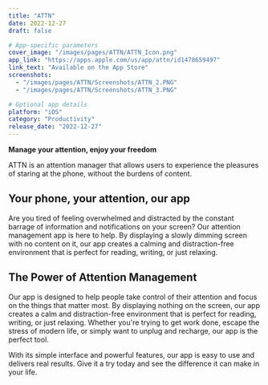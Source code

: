 ```yaml
---
title: "ATTN"
date: 2022-12-27
draft: false

# App-specific parameters
cover_image: "/images/pages/ATTN/ATTN_Icon.png"
app_link: "https://apps.apple.com/us/app/attn/id1478659497"
link_text: "Available on the App Store"
screenshots:
  - "/images/pages/ATTN/Screenshots/ATTN_2.PNG"
  - "/images/pages/ATTN/Screenshots/ATTN_3.PNG"

# Optional app details
platform: "iOS"
category: "Productivity"
release_date: "2022-12-27"
---
```


**Manage your attention, enjoy your freedom**

ATTN is an attention manager that allows users to experience the pleasures of staring at the phone, without the burdens of content.

## Your phone, your attention, our app

Are you tired of feeling overwhelmed and distracted by the constant barrage of information and notifications on your screen? Our attention management app is here to help. By displaying a slowly dimming screen with no content on it, our app creates a calming and distraction-free environment that is perfect for reading, writing, or just relaxing. 

## The Power of Attention Management

Our app is designed to help people take control of their attention and focus on the things that matter most. By displaying nothing on the screen, our app creates a calm and distraction-free environment that is perfect for reading, writing, or just relaxing. Whether you're trying to get work done, escape the stress of modern life, or simply want to unplug and recharge, our app is the perfect tool. 

With its simple interface and powerful features, our app is easy to use and delivers real results. Give it a try today and see the difference it can make in your life.